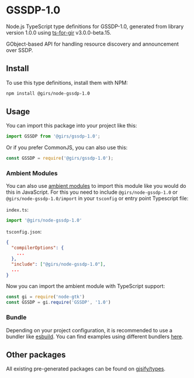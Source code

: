 
# GSSDP-1.0

Node.js TypeScript type definitions for GSSDP-1.0, generated from library version 1.0.0 using [ts-for-gir](https://github.com/gjsify/ts-for-gir) v3.0.0-beta.15.

GObject-based API for handling resource discovery and announcement over SSDP.

## Install

To use this type definitions, install them with NPM:
```bash
npm install @girs/node-gssdp-1.0
```

## Usage

You can import this package into your project like this:
```ts
import GSSDP from '@girs/gssdp-1.0';
```

Or if you prefer CommonJS, you can also use this:
```ts
const GSSDP = require('@girs/gssdp-1.0');
```

### Ambient Modules

You can also use [ambient modules](https://github.com/gjsify/ts-for-gir/tree/main/packages/cli#ambient-modules) to import this module like you would do this in JavaScript.
For this you need to include `@girs/node-gssdp-1.0` or `@girs/node-gssdp-1.0/import` in your `tsconfig` or entry point Typescript file:

`index.ts`:
```ts
import '@girs/node-gssdp-1.0'
```

`tsconfig.json`:
```json
{
  "compilerOptions": {
    ...
  },
  "include": ["@girs/node-gssdp-1.0"],
  ...
}
```

Now you can import the ambient module with TypeScript support: 

```ts
const gi = require('node-gtk')
const GSSDP = gi.require('GSSDP', '1.0')
```



### Bundle

Depending on your project configuration, it is recommended to use a bundler like [esbuild](https://esbuild.github.io/). You can find examples using different bundlers [here](https://github.com/gjsify/ts-for-gir/tree/main/examples).

## Other packages

All existing pre-generated packages can be found on [gjsify/types](https://github.com/gjsify/types).

